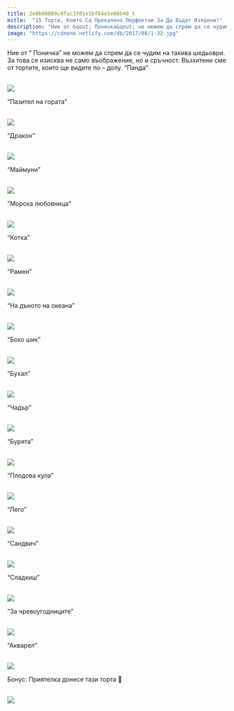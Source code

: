 ```yaml
---
title: 2e8b08009c0fac3f01e1bf64e1e66b48_t
mitle:  "15 Торти, Които Са Прекалено Перфектни За Да Бъдат Изядени!"
description: "Ние от &qout; Поничка&qout; не можем да спрем да се чудим на такива шедьоври. За това се изисква не само въображение, но и сръчност. Възхитени сме от тортите, които ще видите по - "
image: "https://cdnone.netlify.com/db/2017/08/1-32.jpg"
---
```


 <p>Ние от ” Поничка” не можем да спрем да се чудим на такива шедьоври. За това се изисква не само въображение, но и сръчност. Възхитени сме от тортите, които ще видите по – долу. “Панда”</p>       <p> <br/><img src="https://cdnone.netlify.com/db/2017/08/1-32.jpg"/><br/></p> <p>“Пазител на гората”</p> <p> <br/><img src="https://cdnone.netlify.com/db/2017/08/2-33.jpg"/><br/></p>      <p>“Дракон”</p> <p> <br/><img src="https://cdnone.netlify.com/db/2017/08/3-37.jpg"/><br/></p> <p>“Маймуни”</p> <p> <br/><img src="https://cdnone.netlify.com/db/2017/08/4-32.jpg"/><br/></p>      <p>“Морска любовница”</p> <p> <br/><img src="https://cdnone.netlify.com/db/2017/08/5-32.jpg"/><br/></p> <p>“Котка”</p> <p> <br/><img src="https://cdnone.netlify.com/db/2017/08/6-34.jpg"/><br/></p> <p>“Рамен”</p> <p> <br/><img src="https://cdnone.netlify.com/db/2017/08/7-32.jpg"/><br/></p>      <p>“На дъното на океана”</p> <p> <br/><img src="https://cdnone.netlify.com/db/2017/08/8-34.jpg"/><br/></p> <p>“Бохо шик”</p> <p> <br/><img src="https://cdnone.netlify.com/db/2017/08/9-33.jpg"/><br/></p>      <p>“Бухал”</p> <p> <br/><img src="https://cdnone.netlify.com/db/2017/08/10-28.jpg"/><br/></p> <p>“Чадър”</p> <p> <br/><img src="https://cdnone.netlify.com/db/2017/08/11-27.jpg"/><br/></p> <p>“Бурята”</p> <p> <br/><img src="https://cdnone.netlify.com/db/2017/08/12-25.jpg"/><br/></p> <p>“Плодова кула”</p> <p> <br/><img src="https://cdnone.netlify.com/db/2017/08/13-22.jpg"/><br/></p> <p>“Лего”</p> <p> <br/><img src="https://cdnone.netlify.com/db/2017/08/14-23.jpg"/><br/></p> <p>“Сандвич”</p> <p> <br/><img src="https://cdnone.netlify.com/db/2017/08/15-23.jpg"/><br/></p> <p>“Сладкиш”</p> <p> <br/><img src="https://cdnone.netlify.com/db/2017/08/16-21.jpg"/><br/></p>  <p>“За чревоугодниците”</p> <p> <br/><img src="https://cdnone.netlify.com/db/2017/08/17-20.jpg"/><br/></p> <p>“Акварел”</p> <p> <br/><img src="https://cdnone.netlify.com/db/2017/08/18-20.jpg"/><br/></p>  <p>Бонус: Приятелка донесе тази торта 🙂</p> <p> <br/><img src="https://cdnone.netlify.com/db/2017/08/19-15.jpg"/><br/></p>       